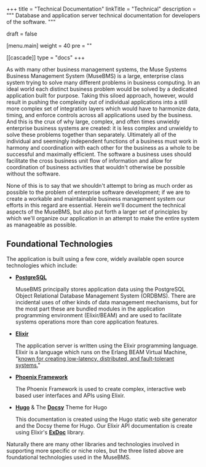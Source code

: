 +++
title = "Technical Documentation"
linkTitle = "Technical"
description = """
Database and application server technical documentation for developers of the software.
"""

draft = false

[menu.main]
weight = 40
pre = "<i class='fa-solid fa-book'></i>"

[[cascade]]
type = "docs"
+++

As with many other business management systems, the Muse Systems Business Management System (MuseBMS) is a large, enterprise class system trying to solve many different problems in business computing.  In an ideal world each distinct business problem would be solved by a dedicated application built for purpose.  Taking this siloed approach, however, would result in pushing the complexity out of individual applications into a still more complex set of integration layers which would have to harmonize data, timing, and enforce controls across all applications used by the business.  And this is the crux of why large, complex, and often times unwieldy enterprise business systems are created: it is less complex and unwieldy to solve these problems together than separately.  Ultimately all of the individual and seemingly independent functions of a business must work in harmony and coordination with each other for the business as a whole to be successful and maximally efficient.  The software a business uses should facilitate the cross business unit flow of information and allow for coordination of business activities that wouldn't otherwise be possible without the software.

None of this is to say that we shouldn't attempt to bring as much order as possible to the problem of enterprise software development; if we are to create a workable and maintainable business management system our efforts in this regard are essential.  Herein we'll document the technical aspects of the MuseBMS, but also put forth a larger set of principles by which we'll organize our application in an attempt to make the entire system as manageable as possible.

## Foundational Technologies

The application is built using a few core, widely available open source technologies which include:

  * <a href="https://postgresql.org" target="_blank">__PostgreSQL__</a>

    MuseBMS principally stores application data using the PostgreSQL Object Relational Database Management System (ORDBMS).  There are incidental uses of other kinds of data management mechanisms, but for the most part these are bundled modules in the application programming environment (Elixir/BEAM) and are used to facilitate systems operations more than core application features.

  * <a href="https://elixir-lang.org" target="_blank">__Elixir__</a>

    The application server is written using the Elixir programming language.  Elixir is a language which runs on the Erlang BEAM Virtual Machine, "<a href="https://elixir-lang.org" target="_blank">known for creating low-latency, distributed, and fault-tolerant systems.</a>"

  * <a href="https://phoenixframework.org" target="_blank"> __Phoenix Framework__</a>

    The Phoenix Framework is used to create complex, interactive web based user interfaces and APIs using Elixir.

  * <a href="https://gohugo.io" target="_blank"> __Hugo__</a> & The <a href="https://www.docsy.dev" target="_blank"> __Docsy__</a> Theme for Hugo

    This documentation is created using the Hugo static web site generator and the Docsy theme for Hugo.  Our Elixir API documentation is create using Elixir's <a href="https://hexdocs.pm/ex_doc" target="_blank"> __ExDoc__</a> library.

Naturally there are many other libraries and technologies involved in supporting more specific or niche roles, but the three listed above are foundational technologies used in the MuseBMS.